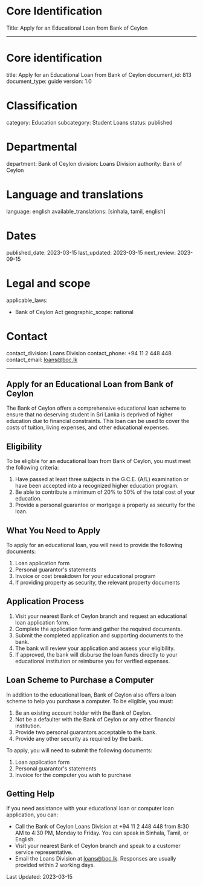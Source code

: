 # Core Identification
Title: Apply for an Educational Loan from Bank of Ceylon

---
# Core identification
title: Apply for an Educational Loan from Bank of Ceylon
document_id: 813
document_type: guide
version: 1.0

# Classification
category: Education
subcategory: Student Loans
status: published

# Departmental
department: Bank of Ceylon
division: Loans Division
authority: Bank of Ceylon

# Language and translations
language: english
available_translations: [sinhala, tamil, english]

# Dates
published_date: 2023-03-15
last_updated: 2023-03-15
next_review: 2023-09-15

# Legal and scope
applicable_laws:
 - Bank of Ceylon Act
geographic_scope: national

# Contact
contact_division: Loans Division
contact_phone: +94 11 2 448 448
contact_email: loans@boc.lk

---

## Apply for an Educational Loan from Bank of Ceylon

The Bank of Ceylon offers a comprehensive educational loan scheme to ensure that no deserving student in Sri Lanka is deprived of higher education due to financial constraints. This loan can be used to cover the costs of tuition, living expenses, and other educational expenses.

## Eligibility

To be eligible for an educational loan from Bank of Ceylon, you must meet the following criteria:

1. Have passed at least three subjects in the G.C.E. (A/L) examination or have been accepted into a recognized higher education program.
2. Be able to contribute a minimum of 20% to 50% of the total cost of your education.
3. Provide a personal guarantee or mortgage a property as security for the loan.

## What You Need to Apply

To apply for an educational loan, you will need to provide the following documents:

1. Loan application form
2. Personal guarantor's statements
3. Invoice or cost breakdown for your educational program
4. If providing property as security, the relevant property documents

## Application Process

1. Visit your nearest Bank of Ceylon branch and request an educational loan application form.
2. Complete the application form and gather the required documents.
3. Submit the completed application and supporting documents to the bank.
4. The bank will review your application and assess your eligibility.
5. If approved, the bank will disburse the loan funds directly to your educational institution or reimburse you for verified expenses.

## Loan Scheme to Purchase a Computer

In addition to the educational loan, Bank of Ceylon also offers a loan scheme to help you purchase a computer. To be eligible, you must:

1. Be an existing account holder with the Bank of Ceylon.
2. Not be a defaulter with the Bank of Ceylon or any other financial institution.
3. Provide two personal guarantors acceptable to the bank.
4. Provide any other security as required by the bank.

To apply, you will need to submit the following documents:

1. Loan application form
2. Personal guarantor's statements
3. Invoice for the computer you wish to purchase

## Getting Help

If you need assistance with your educational loan or computer loan application, you can:

- Call the Bank of Ceylon Loans Division at +94 11 2 448 448 from 8:30 AM to 4:30 PM, Monday to Friday. You can speak in Sinhala, Tamil, or English.
- Visit your nearest Bank of Ceylon branch and speak to a customer service representative.
- Email the Loans Division at loans@boc.lk. Responses are usually provided within 2 working days.

Last Updated: 2023-03-15